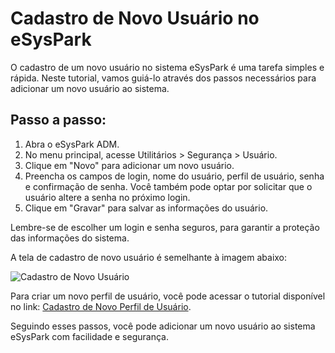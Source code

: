 # Cadastro de Novo Usuário no eSysPark

O cadastro de um novo usuário no sistema eSysPark é uma tarefa simples e rápida. Neste tutorial, vamos guiá-lo através dos passos necessários para adicionar um novo usuário ao sistema.

## Passo a passo:

1. Abra o eSysPark ADM.
2. No menu principal, acesse Utilitários > Segurança > Usuário.
3. Clique em "Novo" para adicionar um novo usuário.
4. Preencha os campos de login, nome do usuário, perfil de usuário, senha e confirmação de senha. Você também pode optar por solicitar que o usuário altere a senha no próximo login.
5. Clique em "Gravar" para salvar as informações do usuário.

Lembre-se de escolher um login e senha seguros, para garantir a proteção das informações do sistema.

A tela de cadastro de novo usuário é semelhante à imagem abaixo:

![Cadastro de Novo Usuário](https://dl22.com.br/esyspark/img/cad_novo_usuario.png)

Para criar um novo perfil de usuário, você pode acessar o tutorial disponível no link: [Cadastro de Novo Perfil de Usuário](https://dl22.com.br/esyspark/cad_novo_perfil).

Seguindo esses passos, você pode adicionar um novo usuário ao sistema eSysPark com facilidade e segurança.
